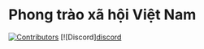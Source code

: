 # Phong trào xã hội Việt Nam
[![Contributors][contributors-shield]][contributors-url]
[![Discord][discord][discord-url]


[contributors-shield]: https://img.shields.io/github/contributors/othneildrew/Best-README-Template.svg?style=for-the-badge
[contributors-url]: https://github.com/Giovinezza/BetaVNSOC/graphs/contributors
[discord-url]:https://img.shields.io/discord/1046297627798552617
